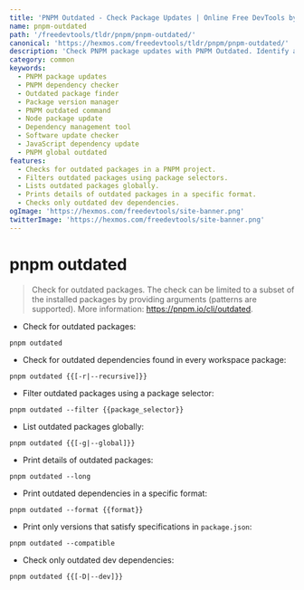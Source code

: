 ```yaml
---
title: 'PNPM Outdated - Check Package Updates | Online Free DevTools by Hexmos'
name: pnpm-outdated
path: '/freedevtools/tldr/pnpm/pnpm-outdated/'
canonical: 'https://hexmos.com/freedevtools/tldr/pnpm/pnpm-outdated/'
description: 'Check PNPM package updates with PNPM Outdated. Identify and manage outdated dependencies in your project. Free online tool, no registration required.'
category: common
keywords:
  - PNPM package updates
  - PNPM dependency checker
  - Outdated package finder
  - Package version manager
  - PNPM outdated command
  - Node package update
  - Dependency management tool
  - Software update checker
  - JavaScript dependency update
  - PNPM global outdated
features:
  - Checks for outdated packages in a PNPM project.
  - Filters outdated packages using package selectors.
  - Lists outdated packages globally.
  - Prints details of outdated packages in a specific format.
  - Checks only outdated dev dependencies.
ogImage: 'https://hexmos.com/freedevtools/site-banner.png'
twitterImage: 'https://hexmos.com/freedevtools/site-banner.png'
---
```


# pnpm outdated

> Check for outdated packages.
> The check can be limited to a subset of the installed packages by providing arguments (patterns are supported).
> More information: <https://pnpm.io/cli/outdated>.

- Check for outdated packages:

`pnpm outdated`

- Check for outdated dependencies found in every workspace package:

`pnpm outdated {{[-r|--recursive]}}`

- Filter outdated packages using a package selector:

`pnpm outdated --filter {{package_selector}}`

- List outdated packages globally:

`pnpm outdated {{[-g|--global]}}`

- Print details of outdated packages:

`pnpm outdated --long`

- Print outdated dependencies in a specific format:

`pnpm outdated --format {{format}}`

- Print only versions that satisfy specifications in `package.json`:

`pnpm outdated --compatible`

- Check only outdated dev dependencies:

`pnpm outdated {{[-D|--dev]}}`
